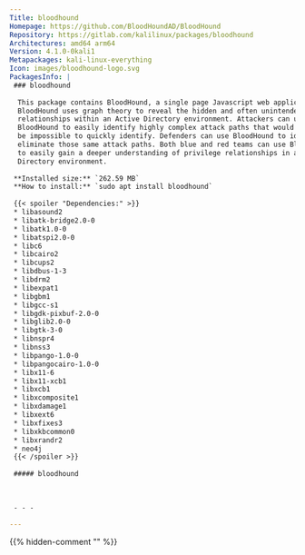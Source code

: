 ```yaml
---
Title: bloodhound
Homepage: https://github.com/BloodHoundAD/BloodHound
Repository: https://gitlab.com/kalilinux/packages/bloodhound
Architectures: amd64 arm64
Version: 4.1.0-0kali1
Metapackages: kali-linux-everything 
Icon: images/bloodhound-logo.svg
PackagesInfo: |
 ### bloodhound
 
  This package contains BloodHound, a single page Javascript web application.
  BloodHound uses graph theory to reveal the hidden and often unintended
  relationships within an Active Directory environment. Attackers can use
  BloodHound to easily identify highly complex attack paths that would otherwise
  be impossible to quickly identify. Defenders can use BloodHound to identify and
  eliminate those same attack paths. Both blue and red teams can use BloodHound
  to easily gain a deeper understanding of privilege relationships in an Active
  Directory environment.
 
 **Installed size:** `262.59 MB`  
 **How to install:** `sudo apt install bloodhound`  
 
 {{< spoiler "Dependencies:" >}}
 * libasound2 
 * libatk-bridge2.0-0 
 * libatk1.0-0 
 * libatspi2.0-0 
 * libc6 
 * libcairo2 
 * libcups2 
 * libdbus-1-3 
 * libdrm2 
 * libexpat1 
 * libgbm1 
 * libgcc-s1 
 * libgdk-pixbuf-2.0-0 
 * libglib2.0-0 
 * libgtk-3-0 
 * libnspr4 
 * libnss3 
 * libpango-1.0-0 
 * libpangocairo-1.0-0 
 * libx11-6 
 * libx11-xcb1 
 * libxcb1 
 * libxcomposite1 
 * libxdamage1 
 * libxext6
 * libxfixes3
 * libxkbcommon0 
 * libxrandr2
 * neo4j
 {{< /spoiler >}}
 
 ##### bloodhound
 
 
 
 - - -
 
---
```

{{% hidden-comment "<!--Do not edit anything above this line-->" %}}
